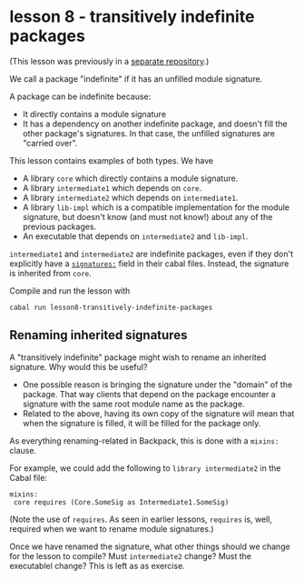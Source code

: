 # lesson 8 - transitively indefinite packages

(This lesson was previously in a [separate
repository](https://twitter.com/DiazCarrete/status/1379126087637143556).)

We call a package "indefinite" if it has an unfilled module signature. 

A package can be indefinite because: 

- It directly contains a module signature
- It has a dependency on another indefinite package, and doesn't fill the
  other package's signatures. In that case, the unfilled signatures are
  "carried over".

This lesson contains examples of both types. We have 

- A library `core` which directly contains a module signature.
- A library `intermediate1` which depends on `core`.
- A library `intermediate2` which depends on `intermediate1`.
- A library `lib-impl` which is a compatible implementation for the
  module signature, but doesn't know (and must not know!) about any of the
  previous packages.
- An executable that depends on `intermediate2` and `lib-impl`.

`intermediate1` and `intermediate2` are indefinite packages, even if they don't
explicitly have a
[`signatures:`](https://cabal.readthedocs.io/en/latest/cabal-package.html#pkg-field-library-signatures)
field in their cabal files. Instead, the signature is inherited from `core`.

Compile and run the lesson with

    cabal run lesson8-transitively-indefinite-packages

## Renaming inherited signatures

A "transitively indefinite" package might wish to rename an inherited
signature. Why would this be useful? 

- One possible reason is bringing the signature under the "domain" of the
  package. That way clients that depend on the package encounter a signature
  with the same root module name as the package.
- Related to the above, having its own copy of the signature will mean that
  when the signature is filled, it will be filled for the package only.
  
As everything renaming-related in Backpack, this is done with a `mixins:`
clause.

For example, we could add the following to `library intermediate2` in the Cabal
file:

    mixins:
     core requires (Core.SomeSig as Intermediate1.SomeSig)

(Note the use of `requires`. As seen in earlier lessons, `requires` is, well,
required when we want to rename module signatures.)

Once we have renamed the signature, what other things should we change for the
lesson to compile? Must `intermediate2` change? Must the executablel change?
This is left as as exercise.

